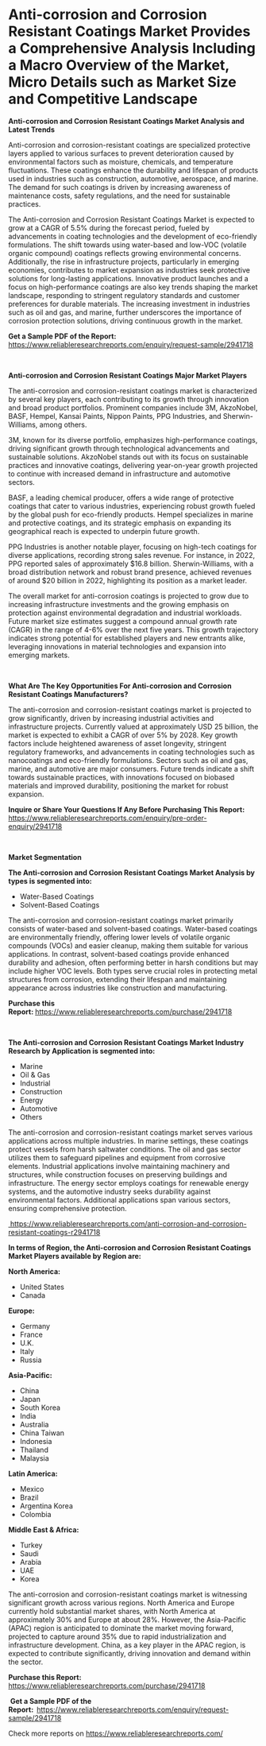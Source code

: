 <p><h1>Anti-corrosion and Corrosion Resistant Coatings Market Provides a Comprehensive Analysis Including a Macro Overview of the Market, Micro Details such as Market Size and Competitive Landscape</h1></p><p><strong>Anti-corrosion and Corrosion Resistant Coatings Market Analysis and Latest Trends</strong></p>
<p><p>Anti-corrosion and corrosion-resistant coatings are specialized protective layers applied to various surfaces to prevent deterioration caused by environmental factors such as moisture, chemicals, and temperature fluctuations. These coatings enhance the durability and lifespan of products used in industries such as construction, automotive, aerospace, and marine. The demand for such coatings is driven by increasing awareness of maintenance costs, safety regulations, and the need for sustainable practices.</p><p>The Anti-corrosion and Corrosion Resistant Coatings Market is expected to grow at a CAGR of 5.5% during the forecast period, fueled by advancements in coating technologies and the development of eco-friendly formulations. The shift towards using water-based and low-VOC (volatile organic compound) coatings reflects growing environmental concerns. Additionally, the rise in infrastructure projects, particularly in emerging economies, contributes to market expansion as industries seek protective solutions for long-lasting applications. Innovative product launches and a focus on high-performance coatings are also key trends shaping the market landscape, responding to stringent regulatory standards and customer preferences for durable materials. The increasing investment in industries such as oil and gas, and marine, further underscores the importance of corrosion protection solutions, driving continuous growth in the market.</p></p>
<p><strong>Get a Sample PDF of the Report:&nbsp;</strong> <a href="https://www.reliableresearchreports.com/enquiry/request-sample/2941718?utm_campaign=3257&utm_medium=2&utm_source=Github&utm_content=ia&utm_term=15032025&utm_id=anti-corrosion-and-corrosion-resistant-coatings">https://www.reliableresearchreports.com/enquiry/request-sample/2941718</a></p>
<p>&nbsp;</p>
<p><strong>Anti-corrosion and Corrosion Resistant Coatings Major Market Players</strong></p>
<p><p>The anti-corrosion and corrosion-resistant coatings market is characterized by several key players, each contributing to its growth through innovation and broad product portfolios. Prominent companies include 3M, AkzoNobel, BASF, Hempel, Kansai Paints, Nippon Paints, PPG Industries, and Sherwin-Williams, among others.</p><p>3M, known for its diverse portfolio, emphasizes high-performance coatings, driving significant growth through technological advancements and sustainable solutions. AkzoNobel stands out with its focus on sustainable practices and innovative coatings, delivering year-on-year growth projected to continue with increased demand in infrastructure and automotive sectors.</p><p>BASF, a leading chemical producer, offers a wide range of protective coatings that cater to various industries, experiencing robust growth fueled by the global push for eco-friendly products. Hempel specializes in marine and protective coatings, and its strategic emphasis on expanding its geographical reach is expected to underpin future growth.</p><p>PPG Industries is another notable player, focusing on high-tech coatings for diverse applications, recording strong sales revenue. For instance, in 2022, PPG reported sales of approximately $16.8 billion. Sherwin-Williams, with a broad distribution network and robust brand presence, achieved revenues of around $20 billion in 2022, highlighting its position as a market leader.</p><p>The overall market for anti-corrosion coatings is projected to grow due to increasing infrastructure investments and the growing emphasis on protection against environmental degradation and industrial workloads. Future market size estimates suggest a compound annual growth rate (CAGR) in the range of 4-6% over the next five years. This growth trajectory indicates strong potential for established players and new entrants alike, leveraging innovations in material technologies and expansion into emerging markets.</p></p>
<p>&nbsp;</p>
<p><strong>What Are The Key Opportunities For Anti-corrosion and Corrosion Resistant Coatings Manufacturers?</strong></p>
<p><p>The anti-corrosion and corrosion-resistant coatings market is projected to grow significantly, driven by increasing industrial activities and infrastructure projects. Currently valued at approximately USD 25 billion, the market is expected to exhibit a CAGR of over 5% by 2028. Key growth factors include heightened awareness of asset longevity, stringent regulatory frameworks, and advancements in coating technologies such as nanocoatings and eco-friendly formulations. Sectors such as oil and gas, marine, and automotive are major consumers. Future trends indicate a shift towards sustainable practices, with innovations focused on biobased materials and improved durability, positioning the market for robust expansion.</p></p>
<p><strong>Inquire or Share Your Questions If Any Before Purchasing This Report:</strong> <a href="https://www.reliableresearchreports.com/enquiry/pre-order-enquiry/2941718?utm_campaign=3257&utm_medium=2&utm_source=Github&utm_content=ia&utm_term=15032025&utm_id=anti-corrosion-and-corrosion-resistant-coatings">https://www.reliableresearchreports.com/enquiry/pre-order-enquiry/2941718</a></p>
<p>&nbsp;</p>
<p><strong>Market Segmentation</strong></p>
<p><strong>The Anti-corrosion and Corrosion Resistant Coatings Market Analysis by types is segmented into:</strong></p>
<p><ul><li>Water-Based Coatings</li><li>Solvent-Based Coatings</li></ul></p>
<p><p>The anti-corrosion and corrosion-resistant coatings market primarily consists of water-based and solvent-based coatings. Water-based coatings are environmentally friendly, offering lower levels of volatile organic compounds (VOCs) and easier cleanup, making them suitable for various applications. In contrast, solvent-based coatings provide enhanced durability and adhesion, often performing better in harsh conditions but may include higher VOC levels. Both types serve crucial roles in protecting metal structures from corrosion, extending their lifespan and maintaining appearance across industries like construction and manufacturing.</p></p>
<p><strong>Purchase this Report:&nbsp;</strong><a href="https://www.reliableresearchreports.com/purchase/2941718?utm_campaign=3257&utm_medium=2&utm_source=Github&utm_content=ia&utm_term=15032025&utm_id=anti-corrosion-and-corrosion-resistant-coatings">https://www.reliableresearchreports.com/purchase/2941718</a></p>
<p>&nbsp;</p>
<p><strong>The Anti-corrosion and Corrosion Resistant Coatings Market Industry Research by Application is segmented into:</strong></p>
<p><ul><li>Marine</li><li>Oil & Gas</li><li>Industrial</li><li>Construction</li><li>Energy</li><li>Automotive</li><li>Others</li></ul></p>
<p><p>The anti-corrosion and corrosion-resistant coatings market serves various applications across multiple industries. In marine settings, these coatings protect vessels from harsh saltwater conditions. The oil and gas sector utilizes them to safeguard pipelines and equipment from corrosive elements. Industrial applications involve maintaining machinery and structures, while construction focuses on preserving buildings and infrastructure. The energy sector employs coatings for renewable energy systems, and the automotive industry seeks durability against environmental factors. Additional applications span various sectors, ensuring comprehensive protection.</p></p>
<p><a href="https://www.reliableresearchreports.com/anti-corrosion-and-corrosion-resistant-coatings-r2941718?utm_campaign=3257&utm_medium=2&utm_source=Github&utm_content=ia&utm_term=15032025&utm_id=anti-corrosion-and-corrosion-resistant-coatings">&nbsp;https://www.reliableresearchreports.com/anti-corrosion-and-corrosion-resistant-coatings-r2941718</a></p>
<p><strong>In terms of Region, the Anti-corrosion and Corrosion Resistant Coatings Market Players available by Region are:</strong></p>
<p>
    <p> <strong> North America: </strong>
        <ul>
            <li>United States</li>
            <li>Canada</li>
        </ul>
        </p> 
    <p> <strong> Europe: </strong>
        <ul>
            <li>Germany</li>
            <li>France</li>
            <li>U.K.</li>
            <li>Italy</li>
            <li>Russia</li>
        </ul>
        </p> 
    <p> <strong> Asia-Pacific: </strong>
        <ul>
            <li>China</li>
            <li>Japan</li>
            <li>South Korea</li>
            <li>India</li>
            <li>Australia</li>
            <li>China Taiwan</li>
            <li>Indonesia</li>
            <li>Thailand</li>
            <li>Malaysia</li>
        </ul>
        </p> 
    <p> <strong> Latin America: </strong>
        <ul>
            <li>Mexico</li>
            <li>Brazil</li>
            <li>Argentina Korea</li>
            <li>Colombia</li>
        </ul>
        </p> 
    <p> <strong> Middle East & Africa: </strong>
        <ul>
            <li>Turkey</li>
            <li>Saudi</li>
            <li>Arabia</li>
            <li>UAE</li>
            <li>Korea</li>
        </ul>
    </p>
    </p>
<p><p>The anti-corrosion and corrosion-resistant coatings market is witnessing significant growth across various regions. North America and Europe currently hold substantial market shares, with North America at approximately 30% and Europe at about 28%. However, the Asia-Pacific (APAC) region is anticipated to dominate the market moving forward, projected to capture around 35% due to rapid industrialization and infrastructure development. China, as a key player in the APAC region, is expected to contribute significantly, driving innovation and demand within the sector.</p></p>
<p><strong>Purchase this Report: </strong><a href="https://www.reliableresearchreports.com/purchase/2941718?utm_campaign=3257&utm_medium=2&utm_source=Github&utm_content=ia&utm_term=15032025&utm_id=anti-corrosion-and-corrosion-resistant-coatings">https://www.reliableresearchreports.com/purchase/2941718</a></p>
<p>&nbsp;<strong>Get a Sample PDF of the Report:&nbsp;&nbsp;</strong><a href="https://www.reliableresearchreports.com/enquiry/request-sample/2941718?utm_campaign=3257&utm_medium=2&utm_source=Github&utm_content=ia&utm_term=15032025&utm_id=anti-corrosion-and-corrosion-resistant-coatings">https://www.reliableresearchreports.com/enquiry/request-sample/2941718</a></p>
<p><strong></strong></p>
<p>Check more reports on <a href="https://www.reliableresearchreports.com/?utm_campaign=3257&utm_medium=2&utm_source=Github&utm_content=ia&utm_term=15032025&utm_id=anti-corrosion-and-corrosion-resistant-coatings">https://www.reliableresearchreports.com/</a></p>